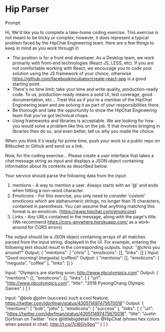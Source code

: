 # Hip Parser

Prompt:

Hi,
We'd like you to complete a take-home coding exercise.  This exercise is not meant to be tricky or complex; however, it does represent a typical problem faced by the HipChat Engineering team.  Here are a few things to keep in mind as you work through it:
* The position is for a front end developer.  As a Desktop team, we work primarily with front-end technologies (React JS, LESS, etc).  If you are not comfortable working with React, we encourage you to code your solution using the JS framework of your choice, otherwise https://github.com/facebookincubator/create-react-app is a good starting point.
* There's no time limit; take your time and write quality, production-ready code.  To us, production-ready means a solid UI, test coverage, good documentation, etc... Treat this as if you're a member of the HipChat Engineering team and are solving it as part of your responsibilities there.
* Be thorough and take the opportunity to show the HipChat Engineering team that you've got technical chops.
* Using frameworks and libraries is acceptable. We are looking for how you would solve a problem like this on the job. If that involves bringing in libraries then do so, and even better, tell us why you made the choice.
  
When you think it's ready for prime time, push your work to a public repo on Bitbucket or Github and send us a link.
  
Now, for the coding exercise...
Please create a user interface that takes a chat message string as input and displays a JSON object containing information about its contents as described below.
  
Your service should parse the following data from the input:
1. mentions - A way to mention a user. Always starts with an '@' and ends when hitting a non-word character.
2. Emoticons - For this exercise, you only need to consider 'custom' emoticons which are alphanumeric strings, no longer than 15 characters, contained in parenthesis. You can assume that anything matching this format is an emoticon. (https://www.hipchat.com/emoticons)
3. Links - Any URLs contained in the message, along with the page's title. (We recommend https://cors-anywhere.herokuapp.com/ as a work-around for CORS errors)
  
The output should be a JSON object containing arrays of all matches parsed from the input string, displayed in the UI.
For example, entering the following text should result in the corresponding outputs.
Input: "@chris you around?"
Output:
{
  "mentions": [
    "chris"
  ],
  "emoticons": [],
  "links": []
}
Input: "Good morning! (megusta) (coffee)"
Output:
{
  "mentions": [],
  "emoticons": [
    "megusta",
    "coffee"
  ],
  "links": []
}
 
Input: "Olympics are starting soon; http://www.nbcolympics.com"
Output:
{
  "mentions": [],
  "emoticons": [],
  "links": [
    {
      "url": "http://www.nbcolympics.com",
      "title": "2018 PyeongChang Olympic Games"
    }
  ]
}
 
Input: "@bob @john (success) such a cool feature; https://twitter.com/jdorfman/status/430511497475670016"
Output:
{
  "mentions": [
    "bob",
    "john"
  ],
  "emoticons": [
    "success"
  ],
  "links": [
    {
      "url": "https://twitter.com/jdorfman/status/430511497475670016",
      "title": "Justin Dorfman on Twitter: &quot;nice @littlebigdetail from @HipChat (shows hex colors when pasted in chat). http://t.co/7cI6Gjy5pq&quot;"
    }
  ]
}
